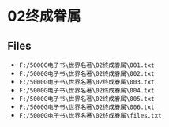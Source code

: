# 02终成眷属

## Files

- `F:/5000G电子书\世界名著\02终成眷属\001.txt`
- `F:/5000G电子书\世界名著\02终成眷属\002.txt`
- `F:/5000G电子书\世界名著\02终成眷属\003.txt`
- `F:/5000G电子书\世界名著\02终成眷属\004.txt`
- `F:/5000G电子书\世界名著\02终成眷属\005.txt`
- `F:/5000G电子书\世界名著\02终成眷属\006.txt`
- `F:/5000G电子书\世界名著\02终成眷属\files.txt`
